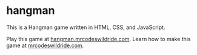 # hangman

This is a Hangman game written in HTML, CSS, and JavaScript.

Play this game at [hangman.mrcodeswildride.com](https://hangman.mrcodeswildride.com/).
Learn how to make this game at [mrcodeswildride.com](https://www.mrcodeswildride.com/).